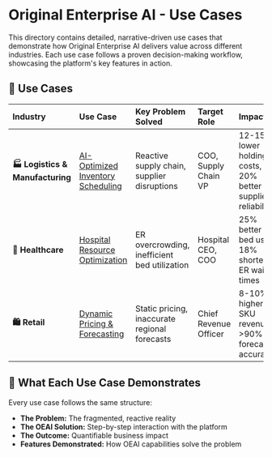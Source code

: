 # Original Enterprise AI - Use Cases

This directory contains detailed, narrative-driven use cases that demonstrate how Original Enterprise AI delivers value across different industries. Each use case follows a proven decision-making workflow, showcasing the platform's key features in action.

## 📖 Use Cases

| Industry | Use Case | Key Problem Solved | Target Role | Impact |
| :--- | :--- | :--- | :--- | :--- |
| **🏭 Logistics & Manufacturing** | [AI-Optimized Inventory Scheduling](UseCases/logistics.pdf.pdf) | Reactive supply chain, supplier disruptions | COO, Supply Chain VP | 12-15% lower holding costs, 20% better supplier reliability |
| **🏥 Healthcare** | [Hospital Resource Optimization](UseCases/healthcare.pdf) | ER overcrowding, inefficient bed utilization | Hospital CEO, COO | 25% better bed use, 18% shorter ER wait times |
| **🛍️ Retail** | [Dynamic Pricing & Forecasting](UseCases/retail.pdf) | Static pricing, inaccurate regional forecasts | Chief Revenue Officer | 8-10% higher SKU revenue, >90% forecast accuracy |

## 🎯 What Each Use Case Demonstrates

Every use case follows the same structure:
- **The Problem:** The fragmented, reactive reality
- **The OEAI Solution:** Step-by-step interaction with the platform
- **The Outcome:** Quantifiable business impact
- **Features Demonstrated:** How OEAI capabilities solve the problem
